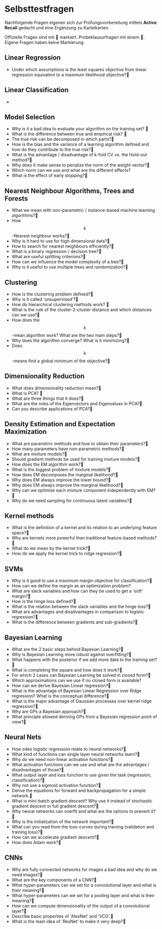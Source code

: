# Selbsttestfragen

Nachfolgende Fragen eigenen sich zur Prüfungsvorbereitung mittels **Active Recall** gedacht und eine Ergänzung zu Karteikarten.

Offizielle Fragen sind mit 🧠 markiert. Probeklausurfragen mit einem 🦧. Eigene Fragen haben keine Markierung.

## Linear Regression

* Under which assumptions is the least squares objective from linear regression equivalent to a maximum likelihood objective?🦧

## Linear Classification

* 
## Model Selection

* Why is it a bad idea to evaluate your algorithm on the training set? 🧠
* What is the difference between true and empirical risk? 🧠
* The true risk can be decomposed in which parts?🧠
* How is the bias and the variance of a learning algorithm defined and how do they contribute to the true risk?🧠
* What is the advantage / disadvantage of k-fold CV vs. the Hold-out method?🧠
* Why does it make sense to penalize the norm of the weight vector?🧠
* Which norm can we use and what are the different effects?
* What is the effect of early stopping?🧠

## Nearest Neighbour Algorithms, Trees and Forests

* What we mean  with non-parametric / instance-based machine learning algorithms?🧠
* How $$k$$-Nearest neighbour works?🧠
* Why is it hard to use for high dimensional data?🧠
* How to search for nearest neighbours efficiently?🧠
* What is a binary regression / decision tree?🧠
* What are useful splitting criterions?🧠
* How can we influence the model complexity of a tree?🧠
* Why is it useful to use multiple trees and randomization?🧠

## Clustering

* How is the clustering problem defined?🧠
* Why is it called 'unsupervised'?🧠
* How do hierarchical clustering methods work? 🧠
* What is the rule of the cluster-2-cluster distance and which distances can we use?🧠
* How does the $$k$$-mean algorithm work? What are the two main steps?🧠
* Why does the algorithm converge? What is it minimizing?🧠
* Does $$k$$-means find a global minimum of the objective?🧠

## Dimensionality Reduction

* What does dimensionality reduction mean?🧠
* What is PCA? 🧠
* What are three things that it does?🧠
* What are the roles of the Eigenvectors and Eigenvalues in PCA?🧠
* Can you describe applications of PCA?🧠

## Density Estimation and Expectation Maximization

* What are parametric methods and how to obtain their parameters?🧠
* How many parameters have non-parametric methods?🧠
* What are mixture models?🧠
* Should gradient methods be used for training mixture models?🧠
* How does the EM algorithm work?🧠
* What is the biggest problem of mixture models?🧠
* How does EM decomposes the marginal likelihood?🧠
* Why does EM always improve the lower bound?🧠
* Why does EM always improve the marginal likelihood?🧠
* Why can we optimize each mixture component independently with EM?🧠
* Why do we need sampling for continuous latent variables?🧠

## Kernel methods

* What is the definition of a kernel and its relation to an underlying feature space?🧠
* Why are kernels more powerful than traditional feature-based methods?🧠
* What do we mean by the kernel trick?🧠
* How do we apply the kernel trick to ridge regression?🧠

## SVMs

* Why is it good to use a maximum margin objective for classification?🧠
* How can we define the margin as an optimization problem?
* What are slack variables and how can they be used to get a 'soft' margin?🧠
* How is the hinge loss defined?🧠
* What is the relation between the slack variables and the hinge loss?🧠
* What are advantages and disadvantages in comparison to logistic regression?🧠
* What is the difference between gradients and sub-gradients?🧠

## Bayesian Learning

* What are the 2 basic steps behind Bayesian Learning?🧠
* Why is Bayesian Learning more robust against overfitting?🧠
* What happens with the posterior if we add more data to the training set?🧠
* What is completing the square and how does it work?🧠
* For which 2 cases can Bayesian Learning be solved in closed form?🧠
* Which approximations can we use if no closed form is available?
* How can we derive Bayesian Linear regression?🧠
* What is the advantage of Bayesian Linear Regression over Ridge regression? What is the conceptual difference?🧠
* What is the major advantage of Gaussian processes over kernel ridge regression?🧠
* Why are GPs a Bayesian approach?🧠
* What principle allowed deriving GPs from a Bayesian regression point of view?🧠

## Neural Nets

* How odes logistic regression relate to neural networks?🧠
* What kind of functions can single layer neural networks learn?🧠
* Why do we need non-linear activation functions?🧠
* What activation functions can we use and what are the advantages / disadvantages of those?🧠
* What output layer and loss function to use given the task \(regression, classification\)?🧠
* Why not use a sigmoid activation function?🧠
* Derive the equations for forward and backpropagation for a simple network.🧠
* What is mini-batch gradient descent? Why use it instead of stochastic gradient descent or full gradient descent?🧠
* Why neural networks can overfit and what are the options to prevent it?🧠
* Why is the initialization of the network important?🧠
* What can you read from the loss-curves during training \(validation and training loss\)?🧠
* How can we accelerate gradient descent?🧠
* How does Adam work?🧠

## CNNs

* Why are fully connected networks for images a bad idea and why do we need images?🧠
* What are the key components of a CNN?🧠
* What hyper-parameters can we set for a convolutional layer and what is their meaning?🧠
* What hyper-parameters can we set for a pooling layer and what is their meaning?🧠
* How can we compute dimensionality of the output of a convolutional layer?🧠
* Describe basic properties of 'AlexNet' and 'VCG'.🧠
* What is the main idea of 'ResNet' to make it very deep?🧠

